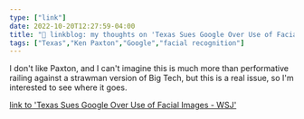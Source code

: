 ```yaml
---
type: ["link"]
date: 2022-10-20T12:27:59-04:00
title: "🔗 linkblog: my thoughts on 'Texas Sues Google Over Use of Facial Images - WSJ'"
tags: ["Texas","Ken Paxton","Google","facial recognition"]
---
```

I don't like Paxton, and I can't imagine this is much more than performative railing against a strawman version of Big Tech, but this is a real issue, so I'm interested to see where it goes.
 

[link to 'Texas Sues Google Over Use of Facial Images - WSJ'](https://www.wsj.com/articles/texas-sues-google-over-use-of-facial-images-11666276264?mod=rss_Technology)
